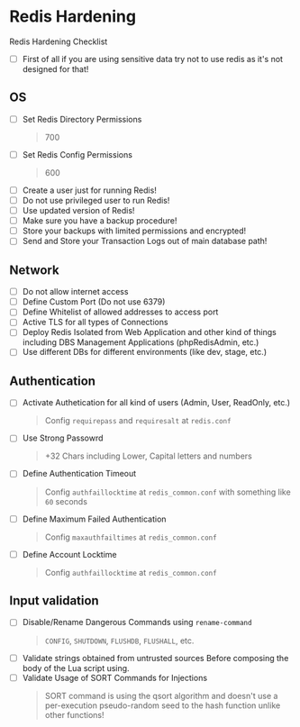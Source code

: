 # Redis Hardening
Redis Hardening Checklist
- [ ] First of all if you are using sensitive data try not to use redis as it's not designed for that!
## OS
- [ ] Set Redis Directory Permissions
    > 700
- [ ] Set Redis Config Permissions
    > 600
- [ ] Create a user just for running Redis!
- [ ] Do not use privileged user to run Redis!
- [ ] Use updated version of Redis!
- [ ] Make sure you have a backup procedure!
- [ ] Store your backups with limited permissions and encrypted!
- [ ] Send and Store your Transaction Logs out of main database path!

## Network
- [ ] Do not allow internet access
- [ ] Define Custom Port (Do not use 6379)
- [ ] Define Whitelist of allowed addresses to access port
- [ ] Active TLS for all types of Connections
- [ ] Deploy Redis Isolated from Web Application and other kind of things including DBS Management Applications (phpRedisAdmin, etc.)
- [ ] Use different DBs for different environments (like dev, stage, etc.)

## Authentication
- [ ] Activate Authetication for all kind of users (Admin, User, ReadOnly, etc.)
    > Config ```requirepass``` and ```requiresalt``` at ```redis.conf```
- [ ] Use Strong Passowrd
    > +32 Chars including Lower, Capital letters and numbers
- [ ] Define Authentication Timeout
    > Config ```authfaillocktime``` at ```redis_common.conf``` with something like ```60``` seconds
- [ ] Define Maximum Failed Authentication
    > Config ```maxauthfailtimes``` at ```redis_common.conf```
- [ ] Define Account Locktime
    > Config ```authfaillocktime``` at ```redis_common.conf```

## Input validation
- [ ] Disable/Rename Dangerous Commands using ```rename-command```
    > ```CONFIG```, ```SHUTDOWN```, ```FLUSHDB```, ```FLUSHALL```, etc.
- [ ] Validate strings obtained from untrusted sources Before composing the body of the Lua script using.
- [ ] Validate Usage of SORT Commands for Injections
    > SORT command is using the qsort algorithm and doesn't use a per-execution pseudo-random seed to the hash function unlike other functions!
